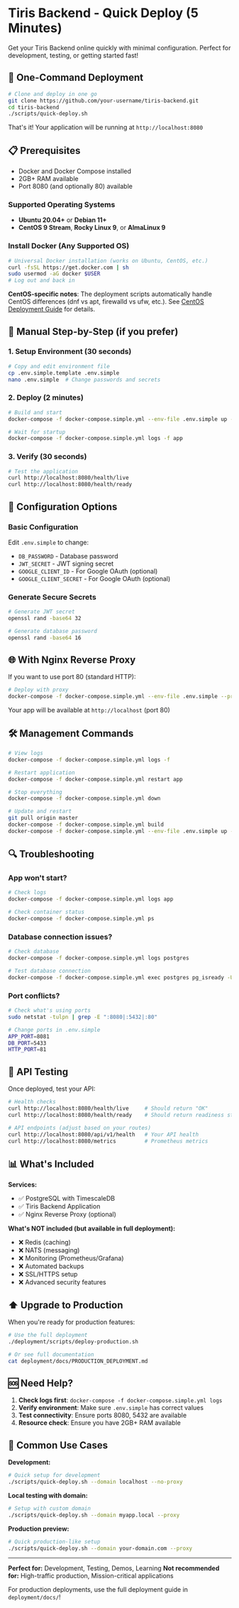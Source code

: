 # Tiris Backend - Quick Deploy (5 Minutes)

Get your Tiris Backend online quickly with minimal configuration. Perfect for development, testing, or getting started fast!

## 🚀 One-Command Deployment

```bash
# Clone and deploy in one go
git clone https://github.com/your-username/tiris-backend.git
cd tiris-backend
./scripts/quick-deploy.sh
```

That's it! Your application will be running at `http://localhost:8080`

## 📋 Prerequisites

- Docker and Docker Compose installed
- 2GB+ RAM available
- Port 8080 (and optionally 80) available

### Supported Operating Systems
- **Ubuntu 20.04+** or **Debian 11+**
- **CentOS 9 Stream**, **Rocky Linux 9**, or **AlmaLinux 9**

### Install Docker (Any Supported OS)
```bash
# Universal Docker installation (works on Ubuntu, CentOS, etc.)
curl -fsSL https://get.docker.com | sh
sudo usermod -aG docker $USER
# Log out and back in
```

**CentOS-specific notes**: The deployment scripts automatically handle CentOS differences (dnf vs apt, firewalld vs ufw, etc.). See [CentOS Deployment Guide](./deployment/docs/CENTOS_DEPLOYMENT.md) for details.

## 🎯 Manual Step-by-Step (if you prefer)

### 1. Setup Environment (30 seconds)
```bash
# Copy and edit environment file
cp .env.simple.template .env.simple
nano .env.simple  # Change passwords and secrets
```

### 2. Deploy (2 minutes)
```bash
# Build and start
docker-compose -f docker-compose.simple.yml --env-file .env.simple up -d

# Wait for startup
docker-compose -f docker-compose.simple.yml logs -f app
```

### 3. Verify (30 seconds)
```bash
# Test the application
curl http://localhost:8080/health/live
curl http://localhost:8080/health/ready
```

## 🔧 Configuration Options

### Basic Configuration
Edit `.env.simple` to change:
- `DB_PASSWORD` - Database password
- `JWT_SECRET` - JWT signing secret  
- `GOOGLE_CLIENT_ID` - For Google OAuth (optional)
- `GOOGLE_CLIENT_SECRET` - For Google OAuth (optional)

### Generate Secure Secrets
```bash
# Generate JWT secret
openssl rand -base64 32

# Generate database password
openssl rand -base64 16
```

## 🌐 With Nginx Reverse Proxy

If you want to use port 80 (standard HTTP):

```bash
# Deploy with proxy
docker-compose -f docker-compose.simple.yml --env-file .env.simple --profile proxy up -d
```

Your app will be available at `http://localhost` (port 80)

## 🛠️ Management Commands

```bash
# View logs
docker-compose -f docker-compose.simple.yml logs -f

# Restart application
docker-compose -f docker-compose.simple.yml restart app

# Stop everything
docker-compose -f docker-compose.simple.yml down

# Update and restart
git pull origin master
docker-compose -f docker-compose.simple.yml build
docker-compose -f docker-compose.simple.yml --env-file .env.simple up -d
```

## 🔍 Troubleshooting

### App won't start?
```bash
# Check logs
docker-compose -f docker-compose.simple.yml logs app

# Check container status
docker-compose -f docker-compose.simple.yml ps
```

### Database connection issues?
```bash
# Check database
docker-compose -f docker-compose.simple.yml logs postgres

# Test database connection
docker-compose -f docker-compose.simple.yml exec postgres pg_isready -U tiris_user
```

### Port conflicts?
```bash
# Check what's using ports
sudo netstat -tulpn | grep -E ":8080|:5432|:80"

# Change ports in .env.simple
APP_PORT=8081
DB_PORT=5433
HTTP_PORT=81
```

## 🚀 API Testing

Once deployed, test your API:

```bash
# Health checks
curl http://localhost:8080/health/live     # Should return "OK"
curl http://localhost:8080/health/ready    # Should return readiness status

# API endpoints (adjust based on your routes)
curl http://localhost:8080/api/v1/health   # Your API health
curl http://localhost:8080/metrics         # Prometheus metrics
```

## 📊 What's Included

**Services:**
- ✅ PostgreSQL with TimescaleDB
- ✅ Tiris Backend Application
- ✅ Nginx Reverse Proxy (optional)

**What's NOT included (but available in full deployment):**
- ❌ Redis (caching)
- ❌ NATS (messaging)
- ❌ Monitoring (Prometheus/Grafana)
- ❌ Automated backups
- ❌ SSL/HTTPS setup
- ❌ Advanced security features

## ⬆️ Upgrade to Production

When you're ready for production features:

```bash
# Use the full deployment
./deployment/scripts/deploy-production.sh

# Or see full documentation
cat deployment/docs/PRODUCTION_DEPLOYMENT.md
```

## 🆘 Need Help?

1. **Check logs first**: `docker-compose -f docker-compose.simple.yml logs`
2. **Verify environment**: Make sure `.env.simple` has correct values
3. **Test connectivity**: Ensure ports 8080, 5432 are available
4. **Resource check**: Ensure you have 2GB+ RAM available

## 📝 Common Use Cases

**Development:**
```bash
# Quick setup for development
./scripts/quick-deploy.sh --domain localhost --no-proxy
```

**Local testing with domain:**
```bash
# Setup with custom domain
./scripts/quick-deploy.sh --domain myapp.local --proxy
```

**Production preview:**
```bash
# Quick production-like setup
./scripts/quick-deploy.sh --domain your-domain.com --proxy
```

---

**Perfect for:** Development, Testing, Demos, Learning
**Not recommended for:** High-traffic production, Mission-critical applications

For production deployments, use the full deployment guide in `deployment/docs/`!